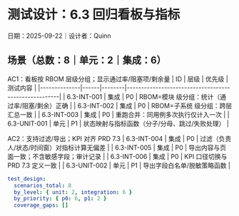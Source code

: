 # 测试设计：6.3 回归看板与指标

日期：2025-09-22｜设计者：Quinn

## 场景（总数：8｜单元：2｜集成：6）

AC1：看板按 RBOM 层级分组；显示通过率/阻塞项/剩余量
| ID           | 层级 | 优先级 | 测试内容                                             |
|--------------|------|--------|------------------------------------------------------|
| 6.3-INT-001  | 集成 | P0     | RBOM=模块 级分组：统计（通过率/阻塞/剩余）正确       |
| 6.3-INT-002  | 集成 | P0     | RBOM=子系统 级分组：跨层汇总一致                     |
| 6.3-INT-003  | 集成 | P0     | 重跑合并：同用例多次执行仅计入一次                   |
| 6.3-UNIT-001 | 单元 | P1     | 状态映射与指标函数（分子/分母、跳过/失败处理）       |

AC2：支持过滤/导出；KPI 对齐 PRD 7.3
| 6.3-INT-004  | 集成 | P0     | 过滤（负责人/状态/时间窗）对指标计算无偏差           |
| 6.3-INT-005  | 集成 | P0     | 导出内容与页面一致；不含敏感字段；审计记录            |
| 6.3-INT-006  | 集成 | P0     | KPI 口径切换与 PRD 7.3 定义一致                      |
| 6.3-UNIT-002 | 单元 | P1     | 导出字段白名单/脱敏策略函数                          |

```yaml
test_design:
  scenarios_total: 8
  by_level: { unit: 2, integration: 6 }
  by_priority: { p0: 6, p1: 2 }
  coverage_gaps: []
```

